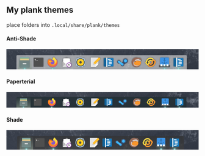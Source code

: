 ## My plank themes
place folders into `.local/share/plank/themes`

#### Anti-Shade
![anti-shade](https://raw.githubusercontent.com/KenHarkey/plank-themes/master/screenshots/anti-shade.png)

#### Paperterial
![paperterial](https://raw.githubusercontent.com/KenHarkey/plank-themes/master/screenshots/paperterial.png)

#### Shade
![shade](https://raw.githubusercontent.com/KenHarkey/plank-themes/master/screenshots/shade.png)
